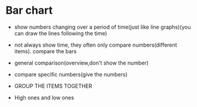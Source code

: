 # Bar chart

- show numbers changing over a period of time(just like line graphs)(you can draw the lines following the time)
- not always show time, they often only compare numbers(different items). compare the bars

- general comparison(overview,don't show the number)
- compare specific numbers(give the numbers)
- GROUP THE ITEMS TOGETHER
- High ones and low ones
